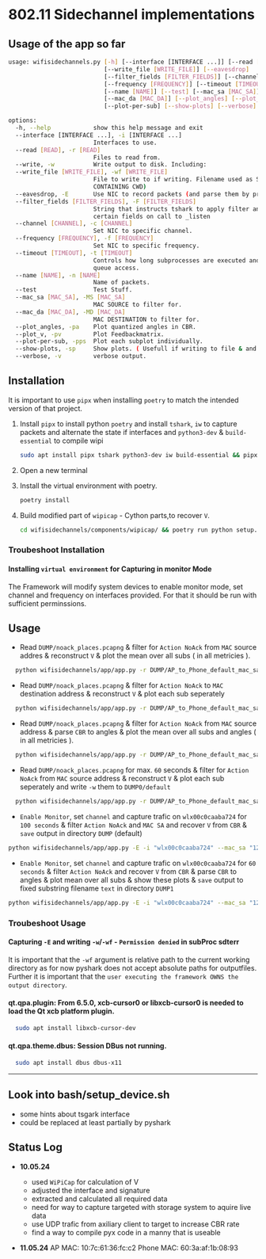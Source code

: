 # 802.11 Sidechannel implementations

## Usage of the app so far

```bash
usage: wifisidechannels.py [-h] [--interface [INTERFACE ...]] [--read [READ]] [--write]
                           [--write_file [WRITE_FILE]] [--eavesdrop]
                           [--filter_fields [FILTER_FIELDS]] [--channel [CHANNEL]]
                           [--frequency [FREQUENCY]] [--timeout [TIMEOUT]]
                           [--name [NAME]] [--test] [--mac_sa [MAC_SA]]
                           [--mac_da [MAC_DA]] [--plot_angles] [--plot_v]
                           [--plot-per-sub] [--show-plots] [--verbose]

options:
  -h, --help            show this help message and exit
  --interface [INTERFACE ...], -i [INTERFACE ...]
                        Interfaces to use.
  --read [READ], -r [READ]
                        Files to read from.
  --write, -w           Write output to disk. Including:
  --write_file [WRITE_FILE], -wf [WRITE_FILE]
                        File to write to if writing. Filename used as Substring. ( ONLY RELATIVE PATH'S or PATH'S
                        CONTAINING CWD)
  --eavesdrop, -E       Use NIC to record packets (and parse them by preset).
  --filter_fields [FILTER_FIELDS], -F [FILTER_FIELDS]
                        String that instructs tshark to apply filter and display
                        certain fields on call to _listen
  --channel [CHANNEL], -c [CHANNEL]
                        Set NIC to specific channel.
  --frequency [FREQUENCY], -f [FREQUENCY]
                        Set NIC to specific frequency.
  --timeout [TIMEOUT], -t [TIMEOUT]
                        Controls how long subprocesses are executed and timeout for
                        queue access.
  --name [NAME], -n [NAME]
                        Name of packets.
  --test                Test Stuff.
  --mac_sa [MAC_SA], -MS [MAC_SA]
                        MAC SOURCE to filter for.
  --mac_da [MAC_DA], -MD [MAC_DA]
                        MAC DESTINATION to filter for.
  --plot_angles, -pa    Plot quantized angles in CBR.
  --plot_v, -pv         Plot Feedbackmatrix.
  --plot-per-sub, -pps  Plot each subplot individually.
  --show-plots, -sp     Show plots. ( Usefull if writing to file & and plotting.)
  --verbose, -v         verbose output.

```

## Installation

It is important to use `pipx` when installing `poetry` to match the intended version of that project.

1) Install `pipx` to install python `poetry` and install `tshark`, `iw` to capture packets and alternate the state if interfaces and `python3-dev` & `build-essential` to compile wipi

    ```bash
    sudo apt install pipx tshark python3-dev iw build-essential && pipx install poetry && pipx ensurepath
    ```

2) Open a new terminal
3) Install the virtual environment with poetry.

    ```bash
    poetry install
    ```

4) Build modified part of `wipicap` - Cython parts,to recover `V`.

    ```bash
    cd wifisidechannels/components/wipicap/ && poetry run python setup.py build_ext --inplace && cd ../../../
    ```

### Troubeshoot Installation

#### Installing `virtual environment` for Capturing in monitor Mode
  
  The Framework will modify system devices to enable monitor mode, set channel and frequency on interfaces provided. For that it should be run with sufficient perminssions.

## Usage

- Read `DUMP/noack_places.pcapng` & filter for `Action NoAck` from `MAC` source addres & reconstruct `V` & plot the mean over all subs ( in all metricies ).

```bash
  python wifisidechannels/app/app.py -r DUMP/AP_to_Phone_default_mac_sa_127c6136fcc2_capture.pcapng --mac_sa "127c6136fcc2" -pv
```

- Read `DUMP/noack_places.pcapng` & filter for `Action NoAck` to `MAC` destination address & reconstruct `V` & plot each sub seperately

```bash
  python wifisidechannels/app/app.py -r DUMP/AP_to_Phone_default_mac_sa_127c6136fcc2_capture.pcapng --mac_da "d83adde5662c" -pv -pps
```

- Read `DUMP/noack_places.pcapng` & filter for `Action NoAck` from `MAC` source address & parse `CBR` to angles & plot the mean over all subs and angles ( in all metricies ).

```bash
  python wifisidechannels/app/app.py -r DUMP/AP_to_Phone_default_mac_sa_127c6136fcc2_capture.pcapng --mac_sa "127c6136fcc2" -pa 
```

- Read `DUMP/noack_places.pcapng` for max. `60` seconds & filter for `Action NoAck` from `MAC` source address & reconstruct `V` & plot each sub seperately and write `-w` them to `DUMP0/default`

```bash
  python wifisidechannels/app/app.py -r DUMP/AP_to_Phone_default_mac_sa_127c6136fcc2_capture.pcapng -pv -t 60 -w --mac_sa "127c6136fcc2" -dsd DUMP0/default/
```

- `Enable Monitor`, set `channel` and capture trafic on `wlx00c0caaba724` for `100 seconds` & filter `Action NoAck` and `MAC SA` and recover `V` from `CBR` & `save` output in directory `DUMP` (default)

```bash
python wifisidechannels/app/app.py -E -i "wlx00c0caaba724" --mac_sa "127c6136fcc2" -c 64 -t 100 -w -wf AP_to_Phone_change_at_50perc_mac_sa_127c6136fcc2 -dsd DUMP
```

- `Enable Monitor`, set `channel` and capture trafic on `wlx00c0caaba724` for `60 seconds` & filter `Action NoAck` and recover `V` from `CBR` &  parse `CBR` to angles & plot mean over all subs & show these plots & `save` output to fixed substring filename `text` in directory `DUMP1`

```bash
python wifisidechannels/app/app.py -E -i "wlx00c0caaba724" --mac_sa "127c6136fcc2" -c 64 -t 100 -w -pv -pa -sp -wf AP_to_Phone_change_at_50perc_mac_sa_127c6136fcc2 -dsd DUMP
```

### Troubeshoot Usage

#### Capturing `-E` and writing `-w`/`-wf` - `Permission denied` in subProc sdterr

  It is important that the `-wf` argument is relative path to the current working directory as for now pyshark does not accept absolute paths for outputfiles.
  Further it is important that the `user executing the framework OWNS the output directory`.

#### qt.qpa.plugin: From 6.5.0, xcb-cursor0 or libxcb-cursor0 is needed to load the Qt xcb platform plugin.

  ```bash
    sudo apt install libxcb-cursor-dev
  ```

#### qt.qpa.theme.dbus: Session DBus not running.

  ```bash
    sudo apt install dbus dbus-x11
  ```

____

## Look into bash/setup_device.sh

- some hints about tsgark interface
- could be replaced at least partially by pyshark

## Status Log

- **10.05.24**
  - used `WiPiCap` for calculation of V
  - adjusted the interface and signature
  - extracted and calculated all required data
  - need for way to capture targeted with storage system to aquire live data
  - use UDP trafic from axiliary client to target to increase CBR rate
  - find a way to compile pyx code in a manny that is useable

- **11.05.24**
  AP MAC:     10:7c:61:36:fc:c2
  Phone MAC:  60:3a:af:1b:08:93

